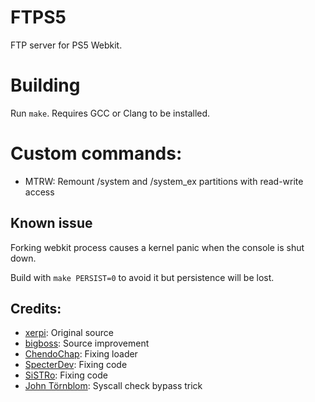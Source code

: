 # FTPS5
FTP server for PS5 Webkit.

# Building

Run `make`. Requires GCC or Clang to be installed.

# Custom commands:

- MTRW: Remount /system and /system_ex partitions with read-write access

## Known issue
Forking webkit process causes a kernel panic when the console is shut down.

Build with `make PERSIST=0` to avoid it but persistence will be lost.

## Credits:

- [xerpi](https://github.com/xerpi): Original source
- [bigboss](https://github.com/psxdev): Source improvement
- [ChendoChap](https://github.com/ChendoChap): Fixing loader
- [SpecterDev](https://github.com/Cryptogenic): Fixing code
- [SiSTRo](https://github.com/SiSTR0): Fixing code
- [John Törnblom](https://github.com/john-tornblom): Syscall check bypass trick
